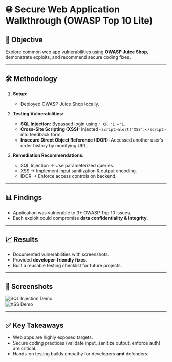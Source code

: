# 🌐 Secure Web Application Walkthrough (OWASP Top 10 Lite)

## 📌 Objective  
Explore common web app vulnerabilities using **OWASP Juice Shop**, demonstrate exploits, and recommend secure coding fixes.  

---

## 🛠️ Methodology  
1. **Setup:**  
   - Deployed OWASP Juice Shop locally.  

2. **Testing Vulnerabilities:**  
   - **SQL Injection:** Bypassed login using `' OR '1'='1`.  
   - **Cross-Site Scripting (XSS):** Injected `<script>alert('XSS')</script>` into feedback form.  
   - **Insecure Direct Object Reference (IDOR):** Accessed another user’s order history by modifying URL.  

3. **Remediation Recommendations:**  
   - SQL Injection → Use parameterized queries.  
   - XSS → Implement input sanitization & output encoding.  
   - IDOR → Enforce access controls on backend.  

---

## 📊 Findings  
- Application was vulnerable to 3+ OWASP Top 10 issues.  
- Each exploit could compromise **data confidentiality & integrity**.  

---

## 📈 Results  
- Documented vulnerabilities with screenshots.  
- Provided **developer-friendly fixes**.  
- Built a reusable testing checklist for future projects.  

---

## 📸 Screenshots  
![SQL Injection Demo](./screenshots/sql-injection-demo.png)  
![XSS Demo](./screenshots/xss-demo.png)  

---

## ✅ Key Takeaways  
- Web apps are highly exposed targets.  
- Secure coding practices (validate input, sanitize output, enforce auth) are critical.  
- Hands-on testing builds empathy for developers **and** defenders.  
